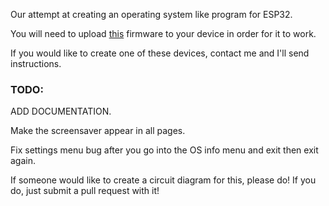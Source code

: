 Our attempt at creating an operating system like program for ESP32.

You will need to upload [this](https://github.com/russhughes/st7789_mpy) firmware to your device in order for it to work.

If you would like to create one of these devices, contact me and I'll send instructions.


<h3>TODO:</h3>

ADD DOCUMENTATION.

Make the screensaver appear in all pages.

Fix settings menu bug after you go into the OS info menu and exit then exit again.

If someone would like to create a circuit diagram for this, please do! If you do, just submit a pull request with it!
